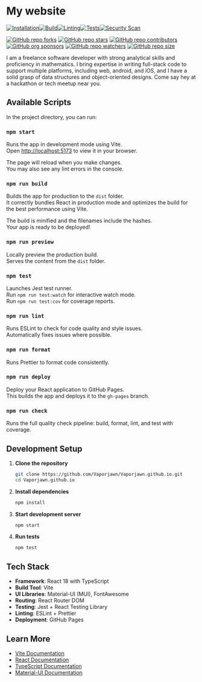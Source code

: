 # My website
[![Installation](https://github.com/Vaporjawn/Vaporjawn.github.io/actions/workflows/install.js.yml/badge.svg)](https://github.com/Vaporjawn/Vaporjawn.github.io/actions/workflows/install.js.yml)[![Build](https://github.com/Vaporjawn/Vaporjawn.github.io/actions/workflows/build.js.yml/badge.svg)](https://github.com/Vaporjawn/Vaporjawn.github.io/actions/workflows/build.js.yml)[![Linting](https://github.com/Vaporjawn/Vaporjawn.github.io/actions/workflows/lint.js.yml/badge.svg)](https://github.com/Vaporjawn/Vaporjawn.github.io/actions/workflows/lint.js.yml)[![Tests](https://github.com/Vaporjawn/Vaporjawn.github.io/actions/workflows/tests.js.yml/badge.svg)](https://github.com/Vaporjawn/Vaporjawn.github.io/actions/workflows/tests.js.yml)[![Security Scan](https://github.com/Vaporjawn/Vaporjawn.github.io/actions/workflows/securityScan.yml/badge.svg)](https://github.com/Vaporjawn/Vaporjawn.github.io/actions/workflows/securityScan.yml)

[![GitHub repo forks](https://img.shields.io/github/forks/Vaporjawn/Vaporjawn.github.io?style=flat&logo=github&logoColor=whitesmoke&label=Forks)](https://github.com/Vaporjawn/Vaporjawn.github.io/network)&#160;[![GitHub repo stars](https://img.shields.io/github/stars/Vaporjawn/Vaporjawn.github.io?style=flat&logo=github&logoColor=whitesmoke&label=Stars)](https://github.com/Vaporjawn/Vaporjawn.github.io/stargazers)&#160;[![GitHub repo contributors](https://img.shields.io/github/contributors-anon/Vaporjawn/Vaporjawn.github.io?style=flat&logo=github&logoColor=whitesmoke&label=Contributors)](https://github.com/Vaporjawn/Vaporjawn.github.io/graphs/contributors)[![GitHub org sponsors](https://img.shields.io/github/sponsors/Vaporjawn?style=flat&logo=github&logoColor=whitesmoke&label=Sponsors)](https://github.com/sponsors/Vaporjawn)&#160;[![GitHub repo watchers](https://img.shields.io/github/watchers/Vaporjawn/Vaporjawn.github.io?style=flat&logo=github&logoColor=whitesmoke&label=Watchers)](https://github.com/Vaporjawn/Vaporjawn.github.io/watchers)&#160;[![GitHub repo size](https://img.shields.io/github/repo-size/Vaporjawn/Vaporjawn.github.io?style=flat&logo=github&logoColor=whitesmoke&label=Repo%20Size)](https://github.com/Vaporjawn/Vaporjawn.github.io/archive/refs/heads/main.zip)

I am a freelance software developer with strong analytical skills and proficiency in mathematics. I bring expertise in writing full-stack code to support multiple platforms, including web, android, and iOS, and I have a solid grasp of data structures and object-oriented designs. Come say hey at a hackathon or tech meetup near you.

<!-- TODO: Add website screenshot -->
<!-- ![website image](images/screenshot.png) -->

## Available Scripts

In the project directory, you can run:

### `npm start`

Runs the app in development mode using Vite.\
Open [http://localhost:5173](http://localhost:5173) to view it in your browser.

The page will reload when you make changes.\
You may also see any lint errors in the console.

### `npm run build`

Builds the app for production to the `dist` folder.\
It correctly bundles React in production mode and optimizes the build for the best performance using Vite.

The build is minified and the filenames include the hashes.\
Your app is ready to be deployed!

### `npm run preview`

Locally preview the production build.\
Serves the content from the `dist` folder.

### `npm test`

Launches Jest test runner.\
Run `npm run test:watch` for interactive watch mode.\
Run `npm run test:cov` for coverage reports.

### `npm run lint`

Runs ESLint to check for code quality and style issues.\
Automatically fixes issues where possible.

### `npm run format`

Runs Prettier to format code consistently.

### `npm run deploy`

Deploy your React application to GitHub Pages.\
This builds the app and deploys it to the `gh-pages` branch.

### `npm run check`

Runs the full quality check pipeline: build, format, lint, and test with coverage.

## Development Setup

1. **Clone the repository**
   ```bash
   git clone https://github.com/Vaporjawn/Vaporjawn.github.io.git
   cd Vaporjawn.github.io
   ```

2. **Install dependencies**
   ```bash
   npm install
   ```

3. **Start development server**
   ```bash
   npm start
   ```

4. **Run tests**
   ```bash
   npm test
   ```

## Tech Stack

- **Framework**: React 18 with TypeScript
- **Build Tool**: Vite
- **UI Libraries**: Material-UI (MUI), FontAwesome
- **Routing**: React Router DOM
- **Testing**: Jest + React Testing Library
- **Linting**: ESLint + Prettier
- **Deployment**: GitHub Pages

## Learn More

- [Vite Documentation](https://vitejs.dev/)
- [React Documentation](https://reactjs.org/)
- [TypeScript Documentation](https://www.typescriptlang.org/)
- [Material-UI Documentation](https://mui.com/)
